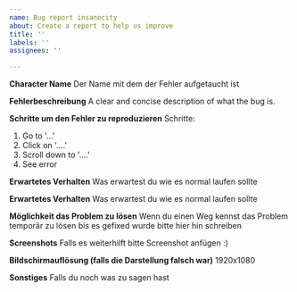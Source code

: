 ```yaml
---
name: Bug report insanecity
about: Create a report to help us improve
title: ''
labels: ''
assignees: ''

---
```


**Character Name**
Der Name mit dem der Fehler aufgetaucht ist

**Fehlerbeschreibung**
A clear and concise description of what the bug is.

**Schritte um den Fehler zu reproduzieren**
Schritte:
1. Go to '...'
2. Click on '....'
3. Scroll down to '....'
4. See error

**Erwartetes Verhalten**
Was erwartest du wie es normal laufen sollte

**Erwartetes Verhalten**
Was erwartest du wie es normal laufen sollte

**Möglichkeit das Problem zu lösen**
Wenn du einen Weg kennst das Problem temporär zu lösen bis es gefixed wurde bitte hier hin schreiben

**Screenshots**
Falls es weiterhilft bitte Screenshot anfügen :)

**Bildschirmauflösung (falls die Darstellung falsch war)**
1920x1080

**Sonstiges**
Falls du noch was zu sagen hast
